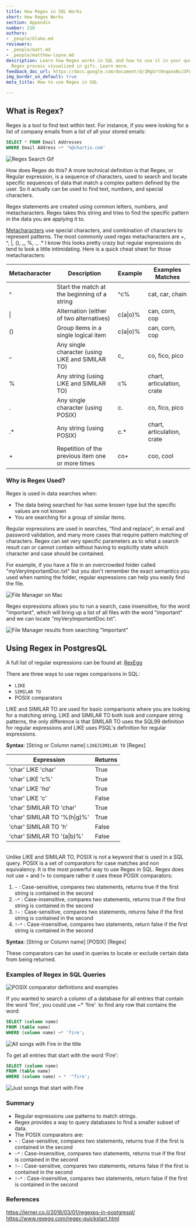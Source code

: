 ```yaml
---
title: How Regex in SQL Works
short: How Regex Works
section: Appendix
number: 210
authors:
- _people/blake.md
reviewers:
- _people/matt.md
- _people/matthew-layne.md
description: Learn how Regex works in SQL and how to use it in your queries. See the
  Regex process visualized in gifs. Learn more.
feedback_doc_url: https://docs.google.com/document/d/1MgGrt9nqanxNvJ3FLZNoBP5R0nlzksrsOQp6g5R5fcc/edit?usp=sharing
img_border_on_default: true
meta_title: How to use Regex in SQL

---
```

## What is Regex?

Regex is a tool to find text within text. For instance, if you were looking for a list of company emails from a list of all your stored emails:

```sql
SELECT * FROM Email Addresses
WHERE Email Address ~* '%@chartio.com'
```

![Regex Search Gif](/assets/images/how-to-teach-people-sql/appendix/how_regex_works/RegexGif.gif)

How does Regex do this? A more technical definition is that Regex, or Regular expression, is a sequence of characters, used to search and locate specific sequences of data that match a complex pattern defined by the user. So it actually can be used to find text, numbers, and special characters.

Regex statements are created using common letters, numbers, and metacharacters. Regex takes this string and tries to find the specific pattern in the data you are applying it to.

[Metacharacters](https://www.ibm.com/support/knowledgecenter/en/SSGU8G_12.1.0/com.ibm.dbext.doc/ids_dbxt_545.htm) use special characters, and combination of characters to represent patterns. The most commonly used regex metacharacters are +, ^, \|, (), \_, %, ., .* I know this looks pretty crazy but regular expressions do tend to look a little intimidating. Here is a quick cheat sheet for those metacharacters:

|Metacharacter|Description|Example|Examples Matches|
|---|---|---|---|
|^|Start the match at the beginning of a string|^c%|cat, car, chain|
|\||Alternation (either of two alternatives)|c(a\|o)%|can, corn, cop|
|()|Group items in a single logical item|c(a\|o)%|can, corn, cop|
|_|Any single character (using LIKE and SIMILAR TO)|c_|co, fico, pico|
|%|Any string (using LIKE and SIMILAR TO)|c%|chart, articulation, crate|
|.|Any single character (using POSIX)|c.|co, fico, pico|
|.*|Any string (using POSIX)|c.*|chart, articulation, crate|
|+|Repetition of the previous item one or more times|co+|coo, cool|

### Why is Regex Used?

Regex is used in data searches when:

-   The data being searched for has some known type but the specific values are not known
-   You are searching for a group of similar items.

Regular expressions are used in searches, "find and replace", in email and password validation, and many more cases that require pattern matching of characters. Regex can set very specific parameters as to what a search result can or cannot contain without having to explicitly state which character and case should be contained.

For example, if you have a file in an overcrowded folder called "myVeryImportantDoc.txt" but you don't remember the exact semantics you used when naming the folder, regular expressions can help you easily find the file.

![File Manager on Mac](/assets/images/how-to-teach-people-sql/appendix/how_regex_works/FileManager.png)

Regex expressions allows you to run a search, case insensitive, for the word "important", which will bring up a list of all files with the word "important" and we can locate "myVeryImportantDoc.txt".

![File Manager results from searching "Important"](/assets/images/how-to-teach-people-sql/appendix/how_regex_works/searchResults.png)

Using Regex in PostgresQL
-------------------------

A full list of regular expressions can be found at: [RexEgg](https://www.rexegg.com/regex-quickstart.html)

There are three ways to use regex comparisons in SQL:

-   `LIKE`
-   `SIMILAR TO`
-   POSIX comparators

LIKE and SIMILAR TO are used for basic comparisons where you are looking for a matching string. LIKE and SIMILAR TO both look and compare string patterns, the only difference is that SIMILAR TO uses the SQL99 definition for regular expressions and LIKE uses PSQL's definition for regular expressions.

**Syntax**:
[String or Column name] `LIKE`/`SIMILAR TO` [Regex]

|Expression|Returns|
|---|---|
|'char' LIKE 'char'|True|
|'char' LIKE 'c%'|True|
|'char' LIKE '_ha_'|True|
|'char' LIKE 'c'|False|
|'char' SIMILAR TO 'char'|True|
|'char' SIMILAR TO '%(h\|g)%'|True|
|'char' SIMILAR TO 'h'|False|
|'char' SIMILAR TO '(a\|b)%'|False|

<br>
Unlike LIKE and SIMILAR TO, POSIX is not a keyword that is used in a SQL query. POSIX is a set of comparators for case matches and non equivalency. It is the most powerful way to use Regex in SQL. Regex does not use = and != to compare rather it uses these POSIX comparators:

1.  `~` : Case-sensitive, compares two statements, returns true if the first string is contained in the second
2.  `~*` : Case-insensitive, compares two statements, returns true if the first string is contained in the second
3.  `!~` : Case-sensitive, compares two statements, returns false if the first string is contained in the second
4.  `!~*` : Case-insensitive, compares two statements, return false if the first string is contained in the second

**Syntax**:
[String or Column name] [POSIX] [Regex]

These comparators can be used in queries to locate or exclude certain data from being returned.

### Examples of Regex in SQL Queries

![POSIX comparator definitions and examples](/assets/images/how-to-teach-people-sql/appendix/how_regex_works/posixTable.png)

If you wanted to search a column of a database for all entries that contain the word 'fire', you could use ~* 'fire'  to find any row that contains the word:

```sql
SELECT (column name)
FROM (table name)
WHERE (column name) ~* 'fire';
```

![All songs with Fire in the title](/assets/images/how-to-teach-people-sql/appendix/how_regex_works/allFire.png)

To get all entries that start with the word 'Fire':

```sql
SELECT (column name)
FROM (table name)
WHERE (column name) ~ * '^fire';
```

![Just songs that start with Fire](/assets/images/how-to-teach-people-sql/appendix/how_regex_works/firstFire.png)

### Summary

-   Regular expressions use patterns to match strings.
-   Regex provides a way to query databases to find a smaller subset of data.
-   The POSIX comparators are:
-   `~` : Case-sensitive, compares two statements, returns true if the first is contained in the second
-   `~*` : Case-insensitive, compares two statements, returns true if the first is contained in the second
-   `!~` : Case-sensitive, compares two statements, returns false if the first is contained in the second
-   `!~*` : Case-insensitive, compares two statements, return false if the first is contained in the second

### References

<https://lerner.co.il/2016/03/01/regexps-in-postgresql/>
<https://www.rexegg.com/regex-quickstart.html>